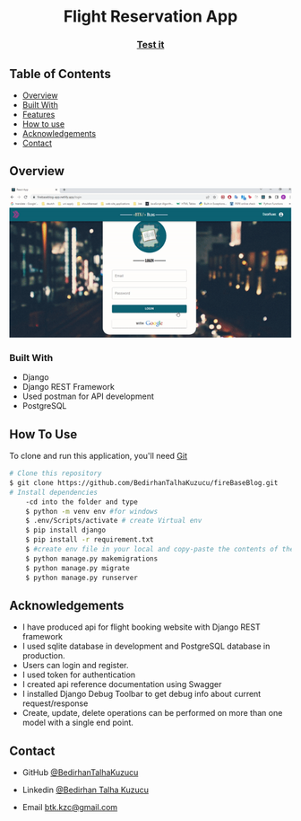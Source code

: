 

<h1 align="center">Flight Reservation App </h1>


<div align="center">
  <h3>
    <a href="https://quiz-app-with-django.herokuapp.com/swagger/">
      Test it
    </a>
    
 
  </h3>
</div>

<!-- TABLE OF CONTENTS -->

## Table of Contents

- [Overview](#overview)
- [Built With](#built-with)
- [Features](#features)
- [How to use](#how-to-use)
- [Acknowledgements](#acknowledgements)
- [Contact](#contact)

<!-- OVERVIEW -->

## Overview

![screenshot](https://raw.githubusercontent.com/BedirhanTalhaKuzucu/fireBaseBlog/main/projectGif.gif)

### Built With

<!-- This section should list any major frameworks that you built your project using. Here are a few examples.-->

- Django
- Django REST Framework
- Used postman for API development
- PostgreSQL

## How To Use

<!-- This is an example, please update according to your application -->

To clone and run this application, you'll need [Git](https://git-scm.com) 
```bash
# Clone this repository
$ git clone https://github.com/BedirhanTalhaKuzucu/fireBaseBlog.git
# Install dependencies
    -cd into the folder and type
    $ python -m venv env #for windows  
    $ .env/Scripts/activate # create Virtual env
    $ pip install django
    $ pip install -r requirement.txt
    $ #create env file in your local and copy-paste the contents of the backend.env file in the repo into your env file
    $ python manage.py makemigrations
    $ python manage.py migrate
    $ python manage.py runserver
```

## Acknowledgements
- I have produced api for flight booking website with Django REST framework
- I used sqlite database in development and PostgreSQL database in production.
- Users can login and register.
- I used token for authentication
- I created api reference documentation using Swagger
- I installed Django Debug Toolbar to get debug info about current request/response
- Create, update, delete operations can be performed on more than one model with a single end point.

## Contact

- GitHub [@BedirhanTalhaKuzucu](https://github.com/BedirhanTalhaKuzucu)

- Linkedin [@Bedirhan Talha Kuzucu ](https://www.linkedin.com/in/bedirhan-talha-kuzucu-ab3099225/)
- Email btk.kzc@gmail.com
